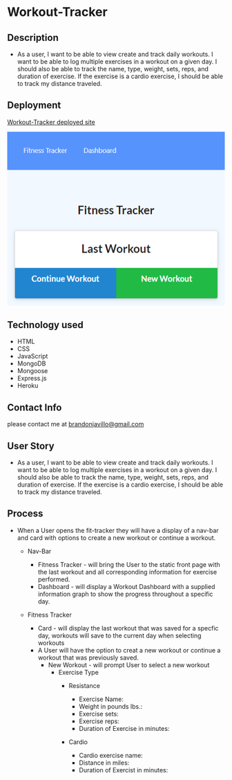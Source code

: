# Workout-Tracker

## Description

* As a user, I want to be able to view create and track daily workouts. I want to be able to log multiple exercises in a workout on a given day. I should also be able to track the name, type, weight, sets, reps, and duration of exercise. If the exercise is a cardio exercise, I should be able to track my distance traveled.

## Deployment 

[Workout-Tracker deployed site](https://bjavillo-fit-tracker-2021.herokuapp.com/)

<img src="./img/workout-snip.PNG" alt=" img of fitness tracker"/>

## Technology used

- HTML
- CSS
- JavaScript
- MongoDB
- Mongoose
- Express.js
- Heroku



## Contact Info

please contact me at [brandonjavillo@gmail.com](brandonjavillo@gmail.com)

## User Story

* As a user, I want to be able to view create and track daily workouts. I want to be able to log multiple exercises in a workout on a given day. I should also be able to track the name, type, weight, sets, reps, and duration of exercise. If the exercise is a cardio exercise, I should be able to track my distance traveled.

## Process

* When a User opens the fit-tracker they will have a display of a nav-bar and card with options to create a new workout or continue a workout.

    * Nav-Bar
        * Fitness Tracker - will bring the User to the static front page with the last workout and all corresponding information for exercise performed. 
        * Dashboard - will display a Workout Dashboard with a supplied information graph to show the progress throughout a specific day.

    * Fitness Tracker
        * Card - will display the last workout that was saved for a specfic day, workouts will save to the current day when selecting workouts
        * A User will have the option to creat a new workout or continue a workout that was previously saved.
            * New Workout - will prompt User to select a new workout    
                - Exercise Type
                    - Resistance
                        - Exercise Name:
                        - Weight in pounds lbs.:
                        - Exercise sets:
                        - Exercise reps:
                        - Duration of Exercise in minutes:

                    - Cardio
                        - Cardio exercise name:
                        - Distance in miles:
                        - Duration of Exercist in minutes:


